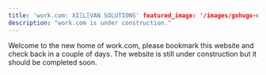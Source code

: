 ```yaml
---
title: 'work.com: XIΞLΞVAN SOLUTIONS' featured_image: '/images/gohugo-default-sample-hero-image.jpg'
description: "work.com is under construction."
---
```


Welcome to the new home of work.com, please bookmark this website and check back in a couple of days. The website is
still under construction but it should be completed soon.
